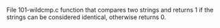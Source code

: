 File 101-wildcmp.c function that compares two strings and returns 1 if the strings can be considered identical, otherwise returns 0.
